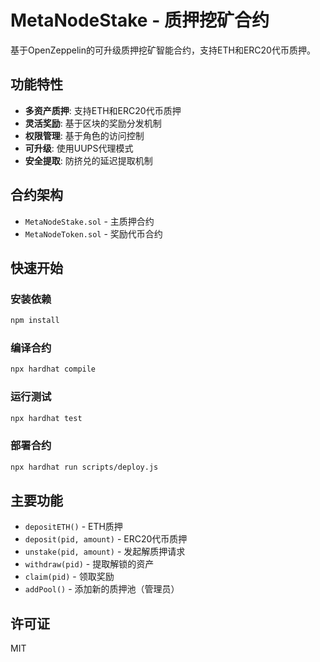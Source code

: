 # MetaNodeStake - 质押挖矿合约

基于OpenZeppelin的可升级质押挖矿智能合约，支持ETH和ERC20代币质押。

## 功能特性

- **多资产质押**: 支持ETH和ERC20代币质押
- **灵活奖励**: 基于区块的奖励分发机制
- **权限管理**: 基于角色的访问控制
- **可升级**: 使用UUPS代理模式
- **安全提取**: 防挤兑的延迟提取机制

## 合约架构

- `MetaNodeStake.sol` - 主质押合约
- `MetaNodeToken.sol` - 奖励代币合约

## 快速开始

### 安装依赖
```bash
npm install
```

### 编译合约
```bash
npx hardhat compile
```

### 运行测试
```bash
npx hardhat test
```

### 部署合约
```bash
npx hardhat run scripts/deploy.js
```

## 主要功能

- `depositETH()` - ETH质押
- `deposit(pid, amount)` - ERC20代币质押
- `unstake(pid, amount)` - 发起解质押请求
- `withdraw(pid)` - 提取解锁的资产
- `claim(pid)` - 领取奖励
- `addPool()` - 添加新的质押池（管理员）

## 许可证

MIT